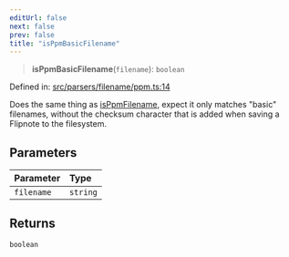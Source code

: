```yaml
---
editUrl: false
next: false
prev: false
title: "isPpmBasicFilename"
---
```


> **isPpmBasicFilename**(`filename`): `boolean`

Defined in: [src/parsers/filename/ppm.ts:14](https://github.com/jaames/flipnote.js/blob/70a96e94737c1e7105e9b3794d97b5baff2fd78b/src/parsers/filename/ppm.ts#L14)

Does the same thing as [isPpmFilename](../../../../../../../../api/namespaces/filename/functions/isppmfilename), expect it only matches "basic" filenames, without the checksum character that is added when saving a Flipnote to the filesystem.

## Parameters

| Parameter | Type |
| :------ | :------ |
| `filename` | `string` |

## Returns

`boolean`
